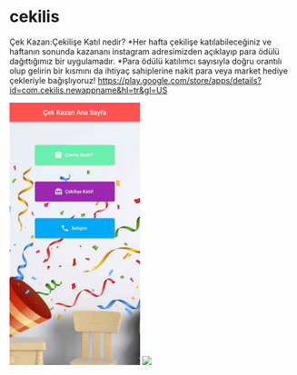 # cekilis

Çek Kazan:Çekilişe Katıl nedir?
*Her hafta çekilişe katılabileceğiniz ve haftanın sonunda kazananı instagram adresimizden açıklayıp para ödülü dağıttığımız bir uygulamadır.
*Para ödülü katılımcı sayısıyla doğru orantılı olup gelirin bir
kısmını da ihtiyaç sahiplerine nakit para veya market hediye
çekleriyle bağışlıyoruz!
https://play.google.com/store/apps/details?id=com.cekilis.newappname&hl=tr&gl=US

<img src="lib/assets/31f198f0-8554-41e3-a840-ddab24a2de7f.jpg" width="230">

<img src="5e4a7e40-d5e3-477d-85e1-ccd2a1bb99e2.png" width="230">
